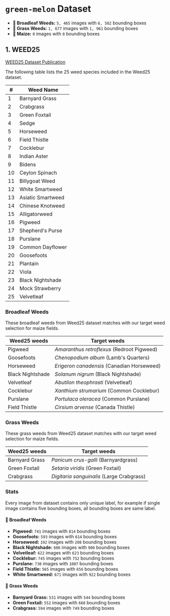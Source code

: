 # `green-melon` Dataset

- **🌿 Broadleaf Weeds:** `5, 465` images with `6, 502` bounding boxes
- **🌱 Grass Weeds:** `1, 677` images with `1, 961` bounding boxes
- **🌽 Maize:** `0` images with `0` bounding boxes



## 1. WEED25
[WEED25 Dataset Publication](https://www.frontiersin.org/journals/plant-science/articles/10.3389/fpls.2022.1053329/full)

The following table lists the 25 weed species included in the Weed25 dataset.

| **#** | **Weed Name**       |
|------|----------------------|
| 1    | Barnyard Grass      |
| 2    | Crabgrass           |
| 3    | Green Foxtail       |
| 4    | Sedge               |
| 5    | Horseweed           |
| 6    | Field Thistle       |
| 7    | Cocklebur           |
| 8    | Indian Aster        |
| 9    | Bidens              |
| 10   | Ceylon Spinach      |
| 11   | Billygoat Weed      |
| 12   | White Smartweed     |
| 13   | Asiatic Smartweed   |
| 14   | Chinese Knotweed    |
| 15   | Alligatorweed       |
| 16   | Pigweed            |
| 17   | Shepherd's Purse    |
| 18   | Purslane            |
| 19   | Common Dayflower    |
| 20   | Goosefoots          |
| 21   | Plantain            |
| 22   | Viola               |
| 23   | Black Nightshade    |
| 24   | Mock Strawberry     |
| 25   | Velvetleaf          |

### Broadleaf Weeds

These broadleaf weeds from Weed25 dataset matches with our target weed selection for maize fields.

| **Weed25 weeds**   | **Target weeds**        |
|------------------------|-------------------------------------|
| Pigweed               | *Amaranthus retroflexus* (Redroot Pigweed) |
| Goosefoots            | *Chenopodium album* (Lamb's Quarters) |
| Horseweed            | *Erigeron canadensis* (Canadian Horseweed) |
| Black Nightshade     | *Solanum nigrum* (Black Nightshade) |
| Velvetleaf           | *Abutilon theophrasti* (Velvetleaf) |
| Cocklebur           | *Xanthium strumarium* (Common Cocklebur) |
| Purslane            | *Portulaca oleracea* (Common Purslane) | |
| Field Thistle            | *Cirsium arvense* (Canada Thistle) |

### Grass Weeds

These grass weeds from Weed25 dataset matches with our target weed selection for maize fields.

| **Weed25 weeds**   | **Target weeds**        |
|------------------------|-------------------------------------|
| Barnyard Grass        | *Panicum crus-galli* (Barnyardgrass) |
| Green Foxtail        | *Setaria viridis* (Green Foxtail) |
| Crabgrass            | *Digitaria sanguinalis* (Large Crabgrass) |

### Stats

Every image from dataset contains only unique label, for example if single image
contains five bounding boxes, all bounding boxes are same label.

#### **🌿 Broadleaf Weeds**
- **Pigweed:** `741` images with `814` bounding boxes
- **Goosefoots:** `593` images with `614` bounding boxes
- **Horseweed:** `192` images with `208` bounding boxes
- **Black Nightshade:** `606` images with `906` bounding boxes
- **Velvetleaf:** `622` images with `623` bounding boxes
- **Cocklebur:** `745` images with `752` bounding boxes
- **Purslane:** `730` images with `1007` bounding boxes
- **Field Thistle:** `565` images with `656` bounding boxes
- **White Smartweed:** `671` images with `922` bounding boxes


#### **🌱 Grass Weeds**
- **Barnyard Grass:** `531` images with `544` bounding boxes
- **Green Foxtail:** `552` images with `668` bounding boxes
- **Crabgrass:** `594` images with `749` bounding boxes
